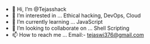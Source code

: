 - 👋 Hi, I’m @Tejasshack
- 👀 I’m interested in ... Ethical hacking, DevOps, Cloud 
- 🌱 I’m currently learning ... JavaScript
- 💞️ I’m looking to collaborate on ... Shell Scripting
- 📫 How to reach me ... Email:- tejaswi376@gmail.com

<!---
Tejasshack/Tejasshack is a ✨ special ✨ repository because its `README.md` (this file) appears on your GitHub profile.
You can click the Preview link to take a look at your changes.
--->
